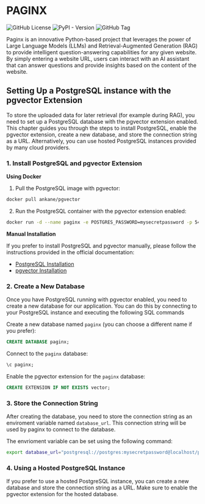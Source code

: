 # PAGINX

![GitHub License](https://img.shields.io/github/license/vectrix-ai/paginx) ![PyPI - Version](https://img.shields.io/pypi/v/paginx) ![GitHub Tag](https://img.shields.io/github/v/tag/vectrix-ai/paginx)



 Paginx is an innovative Python-based project that leverages the power of Large Language Models (LLMs) and Retrieval-Augmented Generation (RAG) to provide intelligent question-answering capabilities for any given website. By simply entering a website URL, users can interact with an AI assistant that can answer questions and provide insights based on the content of the website.




## Setting Up a PostgreSQL instance with the pgvector Extension
To store the uploaded data for later retrieval (for example during RAG), you need to set up a PostgreSQL database with the pgvector extension enabled. This chapter guides you through the steps to install PostgreSQL, enable the pgvector extension, create a new database, and store the connection string as a URL. Alternatively, you can use hosted PostgreSQL instances provided by many cloud providers.

### 1. Install PostgreSQL and pgvector Extension
**Using Docker**
1.	Pull the PostgreSQL image with pgvector:
```sh
docker pull ankane/pgvector
```

2.	Run the PostgreSQL container with the pgvector extension enabled:
```sh
docker run -d --name paginx -e POSTGRES_PASSWORD=mysecretpassword -p 5432:5432 -e PG_EXTENSIONS="pgvector" ankane/pgvector
```

**Manual Installation**

If you prefer to install PostgreSQL and pgvector manually, please follow the instructions provided in the official documentation:

- [PostgreSQL Installation](https://www.postgresql.org/download/)
- [pgvector Installation](https://github.com/ankane/pgvector)

### 2. Create a New Database
Once you have PostgreSQL running with pgvector enabled, you need to create a new database for our application. You can do this by connecting to your PostgreSQL instance and executing the following SQL commands


Create a new database named `paginx` (you can choose a different name if you prefer):
```sql
CREATE DATABASE paginx;
```

Connect to the `paginx` database:
```sql
\c paginx;
```

Enable the pgvector extension for the `paginx` database:
```sql
CREATE EXTENSION IF NOT EXISTS vector;
```

### 3. Store the Connection String
After creating the database, you need to store the connection string as an enviroment variable named ```database_url```. This connection string will be used by paginx to connect to the database.


The envrioment variable can be set using the following command:
```sh
export database_url="postgresql://postgres:mysecretpassword@localhost/paginx"
```

### 4. Using a Hosted PostgreSQL Instance
If you prefer to use a hosted PostgreSQL instance, you can create a new database and store the connection string as a URL. Make sure to enable the pgvector extension for the hosted database.




